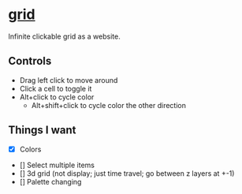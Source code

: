 # [grid](https://leodog896.github.io/grid)

Infinite clickable grid as a website.

## Controls

- Drag left click to move around
- Click a cell to toggle it
- Alt+click to cycle color
  - Alt+shift+click to cycle color the other direction

## Things I want

- [x] Colors
- [] Select multiple items
- [] 3d grid (not display; just time travel; go between z layers at +-1)
- [] Palette changing
